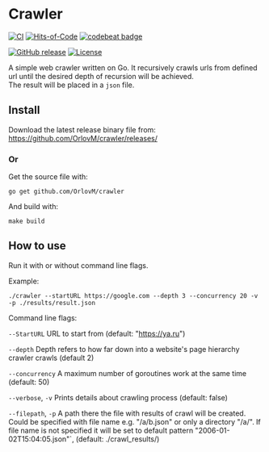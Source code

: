 # Crawler

[![CI](https://github.com/OrlovM/crawler/actions/workflows/build%20and%20test.yml/badge.svg)](https://github.com/OrlovM/crawler/actions/workflows/build%20and%20test.yml)
[![Hits-of-Code](https://hitsofcode.com/github/OrlovM/crawler)](https://hitsofcode.com/view/github/OrlovM/crawler)
[![codebeat badge](https://codebeat.co/badges/af3d23f7-38bc-4972-9864-bae84f9d39a0)](https://codebeat.co/projects/github-com-orlovm-crawler-master)

[![GitHub release](https://img.shields.io/github/release/OrlovM/crawler.svg?label=version)](https://github.com/OrlovM/crawler/releases/latest)
[![License](https://img.shields.io/github/license/OrlovM/crawler.svg?style=flat-square)](https://github.com/OrlovM/crawler/blob/master/LICENSE.md)

A simple web crawler written on Go. It recursively crawls urls from defined url until the desired depth of recursion will be achieved.  
The result will be placed in a `json` file.

## Install

Download the latest release binary file from: https://github.com/OrlovM/crawler/releases/

### Or 

Get the source file with: 
```
go get github.com/OrlovM/crawler
```
And build with:
```
make build
```


## How to use

Run it with or without command line flags.

Example:

```
./crawler --startURL https://google.com --depth 3 --concurrency 20 -v -p ./results/result.json
```

Command line flags:

`--StartURL` URL to start from (default: "https://ya.ru")

`--depth` Depth refers to how far down into a website's page hierarchy crawler crawls (default 2)

`--concurrency` A maximum number of goroutines work at the same time (default: 50)

`--verbose`, `-v` Prints details about crawling process (default: false)

`--filepath`, `-p` A path there the file with results of crawl will be created.
Could be specified with file name e.g. "/a/b.json" or only a directory "/a/".
If file name is not specified it will be set to default pattern "2006-01-02T15:04:05.json"`, (default: ./crawl_results/)




